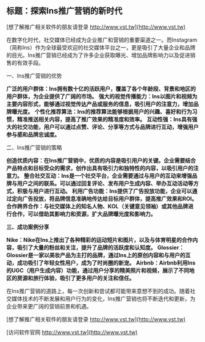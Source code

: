 ## **标题：探索Ins推广营销的新时代**

[想了解推广相关软件的朋友请登录 http://www.vst.tw](http://www.vst.tw)

在数字化时代，社交媒体已经成为企业推广和营销的重要渠道之一。而Instagram（简称Ins）作为全球最受欢迎的社交媒体平台之一，更是吸引了大量企业和品牌的目光。Ins推广营销已经成为了许多企业获取曝光、增加品牌影响力以及促进销售的有效手段。

一、Ins推广营销的优势

**广泛的用户群体：Ins拥有数十亿的活跃用户，覆盖了各个年龄段、背景和地区的用户群体，为企业提供了广阔的市场。**
**强大的视觉传播能力：Ins以图片和视频为主要内容形式，能够通过视觉传达产品或服务的信息，吸引用户的注意力，增加品牌曝光度。**
**个性化推荐算法：Ins的推荐算法能够根据用户的兴趣、喜好和行为习惯，精准推送相关内容，提高了推广效果的精准度和效率。**
**互动性强：Ins具有强大的社交功能，用户可以通过点赞、评论、分享等方式与品牌进行互动，增强用户参与感和品牌忠诚度。**

二、Ins推广营销的策略

**创造优质内容：在Ins推广营销中，优质的内容是吸引用户的关键。企业需要结合产品特点和目标受众的需求，创作出具有吸引力和独特性的内容，以吸引用户的注意力。**
**整合社交互动：Ins是一个社交平台，企业需要通过与用户的互动来增强品牌与用户之间的联系。可以通过回复评论、发布用户生成内容、举办互动活动等方式，积极与用户进行互动。**
**利用广告功能：Ins提供了广告投放功能，企业可以通过定向广告投放，将品牌信息准确地传达给目标用户群体，提高推广效果和ROI。**
**合作跨界合作：与社交媒体上的知名人物、KOL（关键意见领袖）或其他品牌进行合作，可以借助其影响力和资源，扩大品牌曝光度和影响力。**

**三、成功案例分享**

**Nike：Nike在Ins上推出了各种精彩的运动短片和图片，以及与体育明星的合作内容，吸引了大量的粉丝和关注，提升了品牌的活跃度和认知度。**
**Glossier：Glossier是一家以美妆产品为主打的品牌，通过Ins上的原创内容和与用户的互动，成功吸引了年轻女性用户，成为了时尚圈的新宠。**
**Airbnb：Airbnb利用Ins的UGC（用户生成内容）功能，通过用户分享的精美照片和视频，展示了不同地区的房源和旅行体验，吸引了更多用户的关注和信任。**

在Ins推广营销的道路上，每一次创新和尝试都可能带来意想不到的成功。随着社交媒体技术的不断发展和用户行为的变化，Ins推广营销也将不断迭代和更新，为企业带来更广阔的营销前景和机遇。

[想了解推广相关软件的朋友请登录 http://www.vst.tw](http://www.vst.tw)


[访问软件官网 http://www.vst.tw](http://www.vst.tw)

